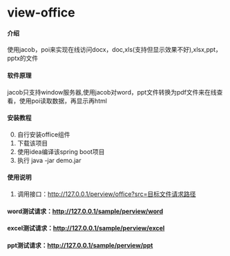 ﻿# view-office

#### 介绍
使用jacob，poi来实现在线访问docx，doc,xls(支持但显示效果不好),xlsx,ppt，pptx的文件

#### 软件原理
jacob只支持window服务器,使用jacob对word，ppt文件转换为pdf文件来在线查看，使用poi读取数据，再显示再html


#### 安装教程

0. 自行安装office组件
1. 下载该项目
2. 使用idea编译该spring boot项目
3. 执行 java -jar demo.jar

#### 使用说明

1. 调用接口：http://127.0.0.1/perview/office?src=目标文件请求路径

#### word测试请求：http://127.0.0.1/sample/perview/word

#### excel测试请求：http://127.0.0.1/sample/perview/excel

#### ppt测试请求：http://127.0.0.1/sample/perview/ppt
